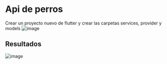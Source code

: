 # Api de perros

Crear un proyecto nuevo de flutter y crear las carpetas services, provider y models
![image](https://github.com/user-attachments/assets/a166c77c-0c3d-400e-b2dd-2684f3361272)


## Resultados

![image](https://github.com/user-attachments/assets/7384ae1c-d7b8-45e2-bfda-b95ef9db19ff)

